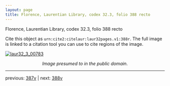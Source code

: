 ```yaml
---
layout: page
title: Florence, Laurentian Library, codex 32.3, folio 388 recto
---
```


Florence, Laurentian Library, codex 32.3, folio 388 recto

Cite this object as `urn:cite2:citelaur:laur32pages.v1:388r`.  The full image is linked to a citation tool you can use to cite regions of the image.

[![laur32_3_00783](http://www.homermultitext.org/iipsrv?IIIF=/project/homer/pyramidal/deepzoom/citelaur/laur32imgs/v1/laur32_3_00783.tif/full/800,/0/default.jpg)](http://www.homermultitext.org/ict2/?urn=urn:cite2:citelaur:laur32imgs.v1:laur32_3_00783) 

<p style="text-align: center; font-style: italic;">Image presumed to in the public domain.</p>

---

previous: [387v](../387v/) | next: [388v](../388v/)
